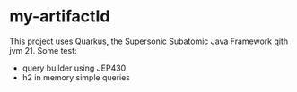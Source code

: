 # my-artifactId

This project uses Quarkus, the Supersonic Subatomic Java Framework qith jvm 21.
Some test:
- query builder using JEP430
- h2 in memory simple queries